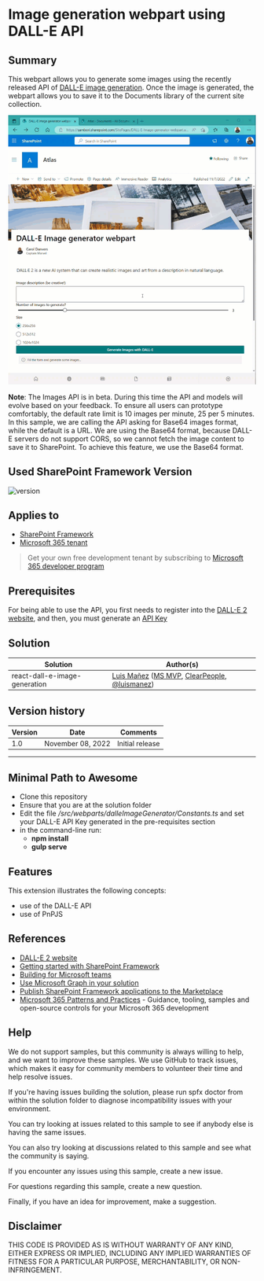 # Image generation webpart using DALL-E API

## Summary

This webpart allows you to generate some images using the recently released API of [DALL-E image generation](https://openai.com/dall-e-2/). Once the image is generated, the webpart allows you to save it to the Documents library of the current site collection.

![./assets/react-dall-e-image-generation.gif](./assets/react-dall-e-image-generation.gif)

__Note__: The Images API is in beta. During this time the API and models will evolve based on your feedback. To ensure all users can prototype comfortably, the default rate limit is 10 images per minute, 25 per 5 minutes.
In this sample, we are calling the API asking for Base64 images format, while the default is a URL. We are using the Base64 format, because DALL-E servers do not support CORS, so we cannot fetch the image content to save it to SharePoint. To achieve this feature, we use the Base64 format.

## Used SharePoint Framework Version

![version](https://img.shields.io/badge/version-1.15-green.svg)

## Applies to

- [SharePoint Framework](https://aka.ms/spfx)
- [Microsoft 365 tenant](https://docs.microsoft.com/en-us/sharepoint/dev/spfx/set-up-your-developer-tenant)

> Get your own free development tenant by subscribing to [Microsoft 365 developer program](http://aka.ms/o365devprogram)

## Prerequisites

For being able to use the API, you first needs to register into the [DALL-E 2 website](https://labs.openai.com/auth/signup), and then, you must generate an [API Key](https://beta.openai.com/account/api-keys)

## Solution

| Solution    | Author(s)                                               |
| ----------- | ------------------------------------------------------- |
| react-dall-e-image-generation | [Luis Mañez](https://github.com/luismanez) ([MS MVP](https://mvp.microsoft.com/en-us/PublicProfile/5002617), [ClearPeople](https://www.clearpeople.com), [@luismanez](https://twitter.com/luismanez)) |

## Version history

| Version | Date             | Comments        |
| ------- | ---------------- | --------------- |
| 1.0     | November 08, 2022 | Initial release |

---

## Minimal Path to Awesome

- Clone this repository
- Ensure that you are at the solution folder
- Edit the file _/src/webparts/dalleImageGenerator/Constants.ts_ and set your DALL-E API Key generated in the pre-requisites section
- in the command-line run:
  - **npm install**
  - **gulp serve**

## Features

This extension illustrates the following concepts:

- use of the DALL-E API
- use of PnPJS

## References

- [DALL-E 2 website](https://labs.openai.com/auth/signup)
- [Getting started with SharePoint Framework](https://docs.microsoft.com/en-us/sharepoint/dev/spfx/set-up-your-developer-tenant)
- [Building for Microsoft teams](https://docs.microsoft.com/en-us/sharepoint/dev/spfx/build-for-teams-overview)
- [Use Microsoft Graph in your solution](https://docs.microsoft.com/en-us/sharepoint/dev/spfx/web-parts/get-started/using-microsoft-graph-apis)
- [Publish SharePoint Framework applications to the Marketplace](https://docs.microsoft.com/en-us/sharepoint/dev/spfx/publish-to-marketplace-overview)
- [Microsoft 365 Patterns and Practices](https://aka.ms/m365pnp) - Guidance, tooling, samples and open-source controls for your Microsoft 365 development

## Help
We do not support samples, but this community is always willing to help, and we want to improve these samples. We use GitHub to track issues, which makes it easy for community members to volunteer their time and help resolve issues.

If you're having issues building the solution, please run spfx doctor from within the solution folder to diagnose incompatibility issues with your environment.

You can try looking at issues related to this sample to see if anybody else is having the same issues.

You can also try looking at discussions related to this sample and see what the community is saying.

If you encounter any issues using this sample, create a new issue.

For questions regarding this sample, create a new question.

Finally, if you have an idea for improvement, make a suggestion.

## Disclaimer
THIS CODE IS PROVIDED AS IS WITHOUT WARRANTY OF ANY KIND, EITHER EXPRESS OR IMPLIED, INCLUDING ANY IMPLIED WARRANTIES OF FITNESS FOR A PARTICULAR PURPOSE, MERCHANTABILITY, OR NON-INFRINGEMENT.